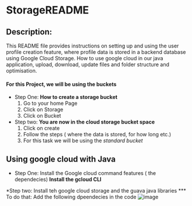 # StorageREADME
## Description: 
This README file provides instructions on setting up and using the user profile creation feature, where profile data is stored in a backend database using Google Cloud Storage. How to use google cloud in our java application, upload, download, update files and folder structure and optimisation.

#### For this Project, we will be using the buckets

* Step One: **How to create a storage bucket**
  1. Go to your home Page
  2. Click on Storage
  3. Click on Bucket
* Step two: **You are now in the cloud storage bucket space**
  1. Click on create
  2. Follow the steps ( where the data is stored, for how long etc.)
  3. For this task we will be using the _standard bucket_ 

## Using google cloud with Java 

* Step One: Install the Google cloud command features ( the dependecies)
**Install the gcloud CLI**

*Step two: Install teh google cloud storage and the guava java libraries
*** To do that: Add the following dpeendecies in the code 
![image](https://github.com/user-attachments/assets/7f1f7373-82c8-4336-984c-add6be2ddab1)

